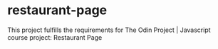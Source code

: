 # restaurant-page
This project fulfills the requirements for The Odin Project | Javascript course project: Restaurant Page
